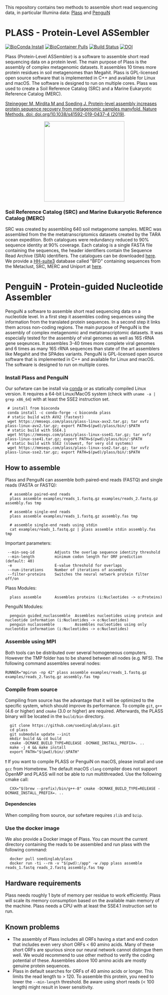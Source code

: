 This repository contains two methods to assemble short read sequencing data, in particular Illumina data: [Plass](https://github.com/soedinglab/plass/tree/master?tab=readme-ov-file#plass---protein-level-assembler) and [PenguiN](https://github.com/soedinglab/plass/tree/master?tab=readme-ov-file#penguin---Protein-guided-Nucleotide-Assembler) 

# PLASS - Protein-Level ASSembler
[![BioConda Install](https://img.shields.io/conda/dn/bioconda/plass.svg?style=flag&label=BioConda%20install)](https://anaconda.org/bioconda/plass)
[![BioContainer Pulls](https://img.shields.io/endpoint?url=https%3A%2F%2Fmmseqs.com%2Fbiocontainer.php%3Fcontainer%3Dplass)](https://biocontainers.pro/#/tools/plass)
[![Build Status](https://travis-ci.org/soedinglab/plass.svg?branch=master)](https://travis-ci.org/soedinglab/plass)
[![DOI](https://zenodo.org/badge/118119513.svg)](https://zenodo.org/badge/latestdoi/118119513)


Plass (Protein-Level ASSembler) is a software to assemble short read sequencing data on a protein level. The main purpose of Plass is the assembly of complex metagenomic datasets. It assembles 10 times more protein residues in soil metagenomes than Megahit. Plass is GPL-licensed open source software that is implemented in C++ and available for Linux and macOS. The software is designed to run on multiple cores. Plass was used to create a Soil Reference Catalog (SRC) and a Marine Eukaryotic Reference Catalog (MERC).

[Steinegger M, Mirdita M and Soeding J. Protein-level assembly increases protein sequence recovery from metagenomic samples manyfold. Nature Methods, doi: doi.org/10.1038/s41592-019-0437-4 (2019)](https://www.nature.com/articles/s41592-019-0437-4).

<p align="center"><img src="https://raw.githubusercontent.com/soedinglab/plass/master/.github/plass.png" height="256" /></p>


### Soil Reference Catalog (SRC) and Marine Eukaryotic Reference Catalog (MERC)
SRC was created by assembling 640 soil metagenome samples. MERC was assembled from the the metatranscriptomics datasets created by the TARA ocean expedition. Both catalogues were redundancy reduced to 90% sequence identity at 90% coverage.
Each catalog is a single FASTA file containing the sequences, the header identifiers contain the Sequence Read Archive (SRA) identifiers.
The catalogues can be downloaded [here](http://wwwuser.gwdg.de/~compbiol/plass/current_release/).
We provide a [HH-suite3](https://github.com/soedinglab/hh-suite) database called "BFD" containing sequences from the Metaclust, SRC, MERC and Uniport at [here](https://bfd.mmseqs.com/).

# PenguiN - Protein-guided Nucleotide Assembler
PenguiN a software to assemble short read sequencing data on a nucleotide level. In a first step it assembles coding sequences using the information from the translated protein sequences. In a second step it links them across non-coding regions. The main purpose of PenguiN is the assembly of complex metagenomic and metatranscriptomic datasets. It was especially tested for the assembly of viral genomes as well as 16S rRNA gene seqeunces. It assembles 3-40 times more complete viral genomes and 6 times as many 16S rRNA sequences than state of the art assemblers like Megahit and the SPAdes variants. PenguiN is GPL-licensed open source software that is implemented in C++ and available for Linux and macOS. The software is designed to run on multiple cores. 

### Install Plass and PenguiN
Our sofwtare can be install via [conda](https://github.com/conda/conda) or as statically compiled Linux version. It requires a 64-bit Linux/MacOS system (check with `uname -a | grep x86_64`) with at least the SSE2 instruction set.

     # install from bioconda
     conda install -c conda-forge -c bioconda plass 
     # static build with AVX2 (fastest)
     wget https://mmseqs.com/plass/plass-linux-avx2.tar.gz; tar xvfz plass-linux-avx2.tar.gz; export PATH=$(pwd)/plass/bin/:$PATH
     # static build with SSE4.1
     wget https://mmseqs.com/plass/plass-linux-sse41.tar.gz; tar xvfz plass-linux-sse41.tar.gz; export PATH=$(pwd)/plass/bin/:$PATH
     # static build with SSE2 (slowest, for very old systems)
     wget https://mmseqs.com/plass/plass-linux-sse2.tar.gz; tar xvfz plass-linux-sse2.tar.gz; export PATH=$(pwd)/plass/bin/:$PATH
 

## How to assemble
Plass and PenguiN can assemble both paired-end reads (FASTQ) and single reads (FASTA or FASTQ):

      # assemble paired-end reads 
      plass assemble examples/reads_1.fastq.gz examples/reads_2.fastq.gz assembly.fas tmp

      # assemble single-end reads 
      plass assemble examples/reads_1.fastq.gz assembly.fas tmp

      # assemble single-end reads using stdin
      cat examples/reads_1.fastq.gz | plass assemble stdin assembly.fas tmp


Important parameters: 

     --min-seq-id         Adjusts the overlap sequence identity threshold
     --min-length         minimum codon length for ORF prediction (default: 40)
     -e                   E-value threshold for overlaps 
     --num-iterations     Number of iterations of assembly
     --filter-proteins    Switches the neural network protein filter off/on

Plass Modules: 

      plass assemble      Assembles proteins (i:Nucleotides -> o:Proteins)
      
      
PenguiN Modules: 

      penguin guided_nuclassemble  Assembles nucleotides using protein and nucleotide information (i:Nucleotides -> o:Nucleotides)
      penguin nuclassemble         Assembles nucleotides using only nucleotdie information (i:Nucleotides -> o:Nucleotides)

### Assemble using MPI 
Both tools can be distributed over several homogeneous computers. However the TMP folder has to be shared between all nodes (e.g. NFS). The following command assembles several nodes:

    RUNNER="mpirun -np 42" plass assemble examples/reads_1.fastq.gz examples/reads_2.fastq.gz assembly.fas tmp


### Compile from source
Compiling from source has the advantage that it will be optimized to the specific system, which should improve its performance. To compile `git`, `g++` (4.6 or higher) and `cmake` (3.0 or higher) are required. Afterwards, the PLASS binary will be located in the `build/bin` directory.

      git clone https://github.com/soedinglab/plass.git
      cd plass
      git submodule update --init
      mkdir build && cd build
      cmake -DCMAKE_BUILD_TYPE=RELEASE -DCMAKE_INSTALL_PREFIX=. ..
      make -j 4 && make install
      export PATH="$(pwd)/bin/:$PATH"
        
:exclamation: If you want to compile PLASS or PenguiN on macOS, please install and use `gcc` from Homebrew. The default macOS `clang` compiler does not support OpenMP and PLASS will not be able to run multithreaded. Use the following cmake call:

      CXX="$(brew --prefix)/bin/g++-8" cmake -DCMAKE_BUILD_TYPE=RELEASE -DCMAKE_INSTALL_PREFIX=. ..

#### Dependencies

When compiling from source, our sofwtare requires `zlib` and `bzip`.

### Use the docker image
We also provide a Docker image of Plass. You can mount the current directory containing the reads to be assembled and run plass with the following command:

      docker pull soedinglab/plass
      docker run -ti --rm -v "$(pwd):/app" -w /app plass assemble reads_1.fastq reads_2.fastq assembly.fas tmp

## Hardware requirements
Plass needs roughly 1 byte of memory per residue to work efficiently. Plass will scale its memory consumption based on the available main memory of the machine. Plass needs a CPU with at least the SSE4.1 instruction set to run. 

## Known problems 
* The assembly of Plass includes all ORFs having a start and end codon that includes even very short ORFs < 60 amino acids. Many of these short ORFs are spurious since our neural network cannot distingue them well. We would recommend to use other method to verify the coding potential of these. Assemblies above 100 amino acids are mostly genuine protein sequences. 
* Plass in default searches for ORFs of 40 amino acids or longer. This limits the read length to > 120. To assemble this protein, you need to lower the `--min-length` threshold. Be aware using short reads (< 100 length) might result in lower sensitivity.
